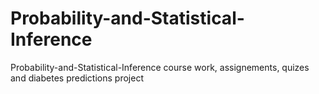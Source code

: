 # Probability-and-Statistical-Inference
Probability-and-Statistical-Inference course work, assignements, quizes and diabetes predictions project
